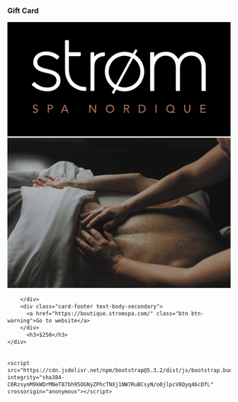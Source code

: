 
<html lang="en">
<head>
    <meta charset="UTF-8">
    <meta name="viewport" content="width=device-width, initial-scale=1.0">
    <title>Document</title>
    <link href="https://cdn.jsdelivr.net/npm/bootstrap@5.3.2/dist/css/bootstrap.min.css" rel="stylesheet" integrity="sha384-T3c6CoIi6uLrA9TneNEoa7RxnatzjcDSCmG1MXxSR1GAsXEV/Dwwykc2MPK8M2HN" crossorigin="anonymous">
    <link rel="stylesheet" href="css/styles.css" >
</head>
<body>
    <div class="card text-center">
        <div class="card-header">
          <h3>Gift Card</h3>
        </div>
        <div class="card-body">
          <img id = "logo" src="strom-logo.PNG" alt="Gift Card Image" class="img-fluid">
          <img id = "massage" src="massage.PNG" class="img-fluid" alt="Massage Image">
          
        </div>
        <div class="card-footer text-body-secondary">
          <a href="https://boutique.stromspa.com/" class="btn btn-warning">Go to website</a>
        </div>
          <h3>$250</h3>
    </div>
    

    <script src="https://cdn.jsdelivr.net/npm/bootstrap@5.3.2/dist/js/bootstrap.bundle.min.js" integrity="sha384-C6RzsynM9kWDrMNeT87bh95OGNyZPhcTNXj1NW7RuBCsyN/o0jlpcV8Qyq46cDfL" crossorigin="anonymous"></script>
</body>
</html>
